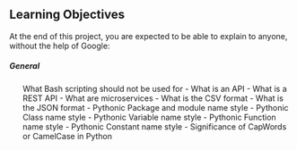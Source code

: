 <h2>Learning Objectives</h2>
At the end of this project, you are expected to be able to explain to anyone, without the help of Google:

<h5> General</h5>
<ol>What Bash scripting should not be used for
- What is an API
- What is a REST API
- What are microservices
- What is the CSV format
- What is the JSON format
- Pythonic Package and module name style
- Pythonic Class name style
- Pythonic Variable name style
- Pythonic Function name style
- Pythonic Constant name style
- Significance of CapWords or CamelCase in Python</ol>
